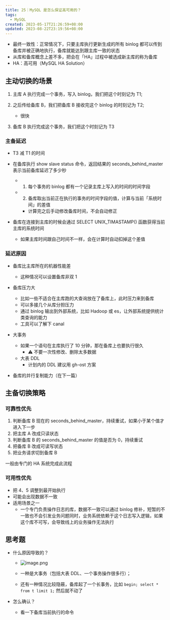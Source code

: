 ```yaml
---
title: 25｜MySQL 是怎么保证高可用的？
tags:
  - MySQL
created: 2023-05-17T21:26:59+08:00
updated: 2023-08-22T23:19:56+08:00
---
```


- 最终一致性：正常情况下，只要主库执行更新生成的所有 binlog 都可以传到备库并被正确地执行，备库就能达到跟主库一致的状态
- 从库和备库概念上差不多，把会在「HA」过程中被选成新主库的称为备库
- HA：高可用（MySQL HA Solution）

## 主动切换的场景

1. 主库 A 执行完成一个事务，写入 binlog，我们把这个时刻记为 T1;
2. 之后传给备库 B，我们把备库 B 接收完这个 binlog 的时刻记为 T2;

   - 很快

3. 备库 B 执行完成这个事务，我们把这个时刻记为 T3

### 主备延迟

- T3 减 T1 的时间
- 在备库执行 show slave status 命令，返回结果的 seconds_behind_master 表示当前备库延迟了多少秒
  - 1. 每个事务的 binlog 都有一个记录主库上写入的时间的时间字段
  - 2. 备库取出当前正在执行的事务的时间字段的值，计算与当前「系统时间」的差值
    - 计算完之后手动修改备库时间，不会自动修正

- 备库在连接到主库的时候会通过 SELECT UNIX_TIMASTAMP() 函数获得当前主库的系统时间
  - 如果主库时间跟自己时间不一样，会在计算时自动扣掉这个差值

### 延迟原因

- 备库比主库所在的机器性能差
  - 这种情况可以设置备库非双 1
- 备库压力大
  - 比如一些不适合在主库跑的大查询放在了备库上，此时压力来到备库
  - 可以多接几个从库分担压力
  - 通过 binlog 输出到外部系统，比如 Hadoop 或 es，让外部系统提供统计类查询的能力
  - 工具可以了解下 canal

- 大事务
  - 如果一个语句在主库执行了 10 分钟，那在备库上也要执行很久
    - ⚠️ 不要一次性修改、删除太多数据
  - 大表 DDL
    - 计划内的 DDL 建议用 gh-ost 方案
- 备库的并行复制能力（在下一篇）

## 主备切换策略

### 可靠性优先

1. 判断备库 B 现在的 seconds_behind_master，持续重试，如果小于某个值才进入下一步
2. 把主库 A 改成只读状态
3. 判断备库 B 的 seconds_behind_master 的值是否为 0，持续重试
4. 把备库 B 改成可读写状态
5. 把业务请求切到备库 B

一般由专门的 HA 系统完成此流程

### 可用性优先

- 把 4、5 调整到最开始执行
- 可能会出现数据不一致
- 适用场景之一
  - 一个专门负责操作日志的库，数据不一致可以通过 binlog 修补，短暂的不一致也不会引发业务问题同时，业务系统依赖于这个日志写入逻辑，如果这个库不可写，会导致线上的业务操作无法执行

## 思考题

- 什么原因导致的？
  - ![image.png](https://cdn.jsdelivr.net/gh/11ze/static/images/mysql45-25-1.png)

  - 一种是大事务（包括大表 DDL、一个事务操作很多行）；
  - 还有一种情况比较隐蔽，备库起了一个长事务，比如 `begin; select * from t limit 1;` 然后就不动了

- 怎么确认？
  - 看一下备库当前执行的命令
